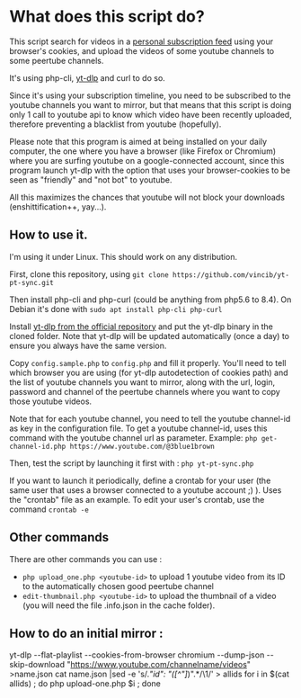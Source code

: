 # What does this script do?

This script search for videos in a [personal subscription feed](https://www.youtube.com/feed/subscriptions) using your browser's cookies, and upload the videos of some youtube channels to some peertube channels.

It's using php-cli, [yt-dlp](https://github.com/yt-dlp/yt-dlp) and curl to do so.

Since it's using your subscription timeline, you need to be subscribed to the youtube channels you want to mirror, but that means that this script is doing only 1 call to youtube api to know which video have been recently uploaded, therefore preventing a blacklist from youtube (hopefully).

Please note that this program is aimed at being installed on your daily computer, the one where you have a browser (like Firefox or Chromium) where you are surfing youtube on a google-connected account, since this program launch yt-dlp with the option that uses your browser-cookies to be seen as "friendly" and "not bot" to youtube.

All this maximizes the chances that youtube will not block your downloads (enshittification++, yay...). 

## How to use it.

I'm using it under Linux. This should work on any distribution. 

First, clone this repository, using `git clone https://github.com/vincib/yt-pt-sync.git`

Then install php-cli and php-curl (could be anything from php5.6 to 8.4). On Debian it's done with `sudo apt install php-cli php-curl`

Install [yt-dlp from the official repository](https://github.com/yt-dlp/yt-dlp) and put the yt-dlp binary in the cloned folder. Note that yt-dlp will be updated automatically (once a day) to ensure you always have the same version.

Copy `config.sample.php` to `config.php` and fill it properly. You'll need to tell which browser you are using (for yt-dlp autodetection of cookies path) and the list of youtube channels you want to mirror, along with the url, login, password and channel of the peertube channels where you want to copy those youtube videos.

Note that for each youtube channel, you need to tell the youtube channel-id as key in the configuration file. To get a youtube channel-id, uses this command with the youtube channel url as parameter. Example: `php get-channel-id.php https://www.youtube.com/@3blue1brown`

Then, test the script by launching it first with : `php yt-pt-sync.php`

If you want to launch it periodically, define a crontab for your user (the same user that uses a browser connected to a youtube account ;) ). Uses the "crontab" file as an example. To edit your user's crontab, use the command `crontab -e`


## Other commands

There are other commands you can use :

* `php upload_one.php <youtube-id>` to upload 1 youtube video from its ID to the automatically chosen good peertube channel
* `edit-thumbnail.php <youtube-id>` to upload the thumbnail of a video (you will need the file <id>.info.json in the cache folder).

## How to do an initial mirror :

yt-dlp --flat-playlist --cookies-from-browser chromium --dump-json --skip-download "https://www.youtube.com/channelname/videos" >name.json
cat name.json |sed -e 's/.*"id": "\([^"]*\)".*/\1/' > allids
for i in $(cat allids) ; do php upload-one.php $i ; done







